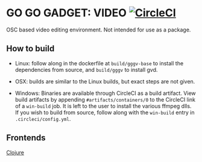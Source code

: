 # GO GO GADGET: VIDEO [![CircleCI](https://circleci.com/gh/DianeLooney/gggv/tree/master.svg?style=svg)](https://circleci.com/gh/DianeLooney/gggv/tree/master)

OSC based video editing environment. Not intended for use as a package.

## How to build

* Linux: follow along in the dockerfile at `build/gggv-base` to install the dependencies from source, and `build/gggv` to install gvd.

* OSX: builds are similar to the Linux builds, but exact steps are not given.

* Windows: Binaries are available through CircleCI as a build artifact. View build artifacts by appending `#artifacts/containers/0` to the CircleCI link of a `win-build` job. It is left to the user to install the various ffmpeg dlls. If you wish to build from source, follow along with the `win-build` entry in `.circleci/config.yml`.

## Frontends

[Clojure](https://github.com/DianeLooney/gggv-clojure)
